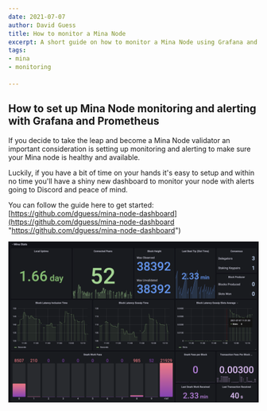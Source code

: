 ```yaml
---
date: 2021-07-07
author: David Guess
title: How to monitor a Mina Node
excerpt: A short guide on how to monitor a Mina Node using Grafana and Prometheus.
tags:
- mina
- monitoring

---
```


## How to set up Mina Node monitoring and alerting with Grafana and Prometheus

If you decide to take the leap and become a Mina Node validator an important consideration is setting up monitoring and alerting to make sure your Mina node is healthy and available.

Luckily, if you have a bit of time on your hands it's easy to setup and within no time you'll have a shiny new dashboard to monitor your node with alerts going to Discord and peace of mind.

You can follow the guide here to get started: [https://github.com/dguess/mina-node-dashboard](https://github.com/dguess/mina-node-dashboard "https://github.com/dguess/mina-node-dashboard")

![](/uploads/screenshot-dashboard1.png)